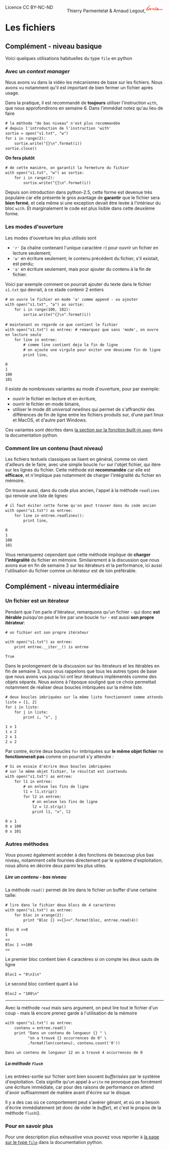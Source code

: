 
<span style="float:left;">Licence CC BY-NC-ND</span><span style="float:right;">Thierry Parmentelat &amp; Arnaud Legout,<img src="../../media/inria-25.png" style="display:inline"></span><br/>

# Les fichiers

## Complément - niveau basique

Voici quelques utilisations habituelles du type `file` en python

### Avec un *context manager*

Nous avons vu dans la vidéo les mécanismes de base sur les fichiers. Nous avons vu notamment qu'il est important de bien fermer un fichier après usage.

Dans la pratique, il est recommandé de **toujours** utiliser l'instruction `with`, que nous approfondirons en semaine 6. Dans l'immédiat notez qu'au lieu de faire


```
# la méthode "de bas niveau" n'est plus recommandée
# depuis l'introduction de l'instruction 'with'
sortie = open("s1.txt", "w")
for i in range(2):
    sortie.write("{}\n".format(i))
sortie.close()
```

**On fera plutôt**


```
# de cette manière, on garantit la fermeture du fichier
with open("s1.txt", "w") as sortie:
    for i in range(2):
        sortie.write("{}\n".format(i))
```

Depuis son introduction dans python-2.5, cette forme est devenue très populaire car elle présente le gros avantage de **garantir** que le fichier sera **bien fermé**, et cela même si une exception devait être levée à l'intérieur du bloc `with`. Et marginalement le code est plus lisible dans cette deuxième forme.

### Les modes d'ouverture

Les modes d'ouverture les plus utilisés sont
 * `'r'` (la chaîne contenant l'unique caractère `r`) pour ouvrir un fichier en lecture seulement;
 * `'w'` en écriture seulement; le contenu précédent du fichier, s'il existait, est perdu;
 * `'a'` en écriture seulement, mais pour ajouter du contenu à la fin de fichier.


Voici par exemple comment on pourrait ajouter du texte dans le fichier `s1.txt` qui devrait, à ce stade contenir 2 entiers


```
# on ouvre le fichier en mode 'a' comme append - ou ajouter
with open("s1.txt", "a") as sortie:
    for i in range(100, 102):
        sortie.write("{}\n".format(i))

# maintenant on regarde ce que contient le fichier
with open("s1.txt") as entree: # remarquez que sans 'mode', on ouvre en lecture seule
    for line in entree:
        # comme line contient deja la fin de ligne
        # on ajoute une virgule pour eviter une deuxieme fin de ligne
        print line,
```

    0
    1
    100
    101


Il existe de nombreuses variantes au mode d'ouverture, pour par exemple:
 * ouvrir le fichier en lecture et en écriture,
 * ouvrir le fichier en mode binaire,
 * utiliser le mode dit *universal newlines* qui permet de s'affranchir des différences de fin de ligne entre les fichiers produits sur, d'une part linux et MacOS, et d'autre part Windows.

Ces variantes sont décrites dans [la section sur la fonction built-in `open`](https://docs.python.org/2/library/functions.html#open) dans la documentation python.

### Comment lire un contenu (haut niveau)

Les fichiers textuels classiques se lisent en général, comme on vient d'ailleurs de le faire, avec une simple boucle `for` sur l'objet fichier, qui itère sur les lignes du fichier. Cette méthode est **recommandée** car elle est **efficace**, et n'implique pas notamment de charger l'intégralité du fichier en mémoire.

On trouve aussi, dans du code plus ancien, l'appel à la méthode `readlines` qui renvoie une liste de lignes:


```
# il faut éviter cette forme qu'on peut trouver dans du code ancien
with open("s1.txt") as entree:
    for line in entree.readlines():
        print line,
```

    0
    1
    100
    101


Vous remarquerez cependant que cette méthode implique de **charger l'intégralité** du fichier en mémoire. Similairement à la discussion que nous avons eue en fin de semaine 3 sur les itérateurs et la performance, ici aussi l'utilisation du fichier comme un itérateur est de loin préférable.

## Complément - niveau intermédiaire

### Un fichier est un itérateur

Pendant que l'on parle d'itérateur, remarquons qu'un fichier - qui donc **est itérable** puisqu'on peut le lire par une boucle `for` - est aussi **son propre itérateur**:


```
# un fichier est son propre itérateur
```


```
with open("s1.txt") as entree:
    print entree.__iter__() is entree
```

    True


Dans le prolongement de la discussion sur les itérateurs et les itérables en fin de semaine 3, nous vous rappelons que tous les autres types de base que nous avons vus jusqu'ici ont leur itérateurs implémentés comme des objets séparés. Nous avions à l'époque souligné que ce choix permettait notamment de réaliser deux boucles imbriquées sur la même liste.


```
# deux boucles imbriquées sur la même liste fonctionnent comme attendu
liste = [1, 2]
for i in liste:
    for j in liste:
        print i, "x", j
```

    1 x 1
    1 x 2
    2 x 1
    2 x 2


Par contre, écrire deux boucles `for` imbriquées sur **le même objet fichier** ne **fonctionnerait pas** comme on pourrait s'y attendre :


```
# Si on essaie d'écrire deux boucles imbriquées
# sur le même objet fichier, le résultat est inattendu
with open("s1.txt") as entree:
    for l1 in entree:
        # on enleve les fins de ligne
        l1 = l1.strip()
        for l2 in entree:
            # on enleve les fins de ligne
            l2 = l2.strip()
            print l1, "x", l2
```

    0 x 1
    0 x 100
    0 x 101


### Autres méthodes

Vous pouvez également accéder à des fonctions de beaucoup plus bas niveau, notamment celle fournies directement par le système d'exploitation; nous allons en décrire deux parmi les plus utiles.

##### Lire un contenu - bas niveau

La méthode `read()` permet de lire dans le fichier un buffer d'une certaine taille:


```
# lire dans le fichier deux blocs de 4 caractères
with open("s1.txt") as entree:
    for bloc in xrange(2):
        print "Bloc {} >>{}<<".format(bloc, entree.read(4))

```

    Bloc 0 >>0
    1
    <<
    Bloc 1 >>100
    <<


Le premier bloc contient bien 4 caractères si on compte les deux sauts de ligne

    Bloc1 = "0\n1\n"

Le second bloc contient quant à lui

    Bloc2 = "100\n"

*****

Avec la méthode `read` mais sans argument, on peut lire tout le fichier d'un coup - mais là encore prenez garde à l'utilisation de la mémoire


```
with open("s1.txt") as entree:
    contenu = entree.read()
    print "Dans un contenu de longueur {} " \
          "on a trouvé {} occurrences de 0" \
          .format(len(contenu), contenu.count('0'))
```

    Dans un contenu de longueur 12 on a trouvé 4 occurrences de 0


##### La méthode `flush`

Les entrées-sortie sur fichier sont bien souvent *bufferisées* par le système d'exploitation. Cela signifie qu'un appel à `write` ne provoque pas forcément une écriture immédiate, car pour des raisons de performance on attend d'avoir suffisamment de matière avant d'écrire sur le disque.

Il y a des cas où ce comportement peut s'avérer gênant, et où on a besoin d'écrire immédiatement (et donc de vider le *buffer*), et c'est le propos de la méthode `flush`().

### Pour en savoir plus

Pour une description plus exhaustive vous pouvez vous reporter à [la page sur le type `file`](https://docs.python.org/2.7/library/stdtypes.html?highlight=file%20object#file-objects) dans la documentation python.
